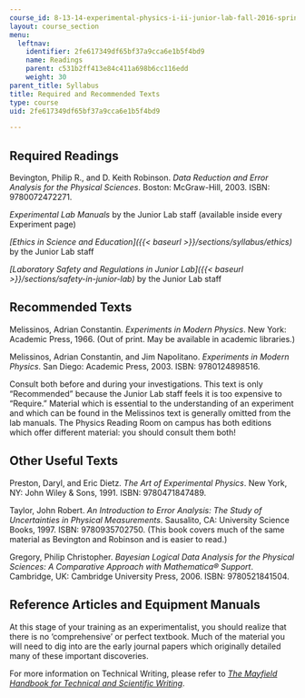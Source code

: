 ```yaml
---
course_id: 8-13-14-experimental-physics-i-ii-junior-lab-fall-2016-spring-2017
layout: course_section
menu:
  leftnav:
    identifier: 2fe617349df65bf37a9cca6e1b5f4bd9
    name: Readings
    parent: c531b2ff413e84c411a698b6cc116edd
    weight: 30
parent_title: Syllabus
title: Required and Recommended Texts
type: course
uid: 2fe617349df65bf37a9cca6e1b5f4bd9

---
```


Required Readings
-----------------

Bevington, Philip R., and D. Keith Robinson. _Data Reduction and Error Analysis for the Physical Sciences_. Boston: McGraw-Hill, 2003. ISBN: 9780072472271.

_Experimental Lab Manuals_ by the Junior Lab staff (available inside every Experiment page)

_[Ethics in Science and Education]({{< baseurl >}}/sections/syllabus/ethics)_ by the Junior Lab staff 

_[Laboratory Safety and Regulations in Junior Lab]({{< baseurl >}}/sections/safety-in-junior-lab)_ by the Junior Lab staff 

Recommended Texts
-----------------

Melissinos, Adrian Constantin. _Experiments in Modern Physics_. New York: Academic Press, 1966. (Out of print. May be available in academic libraries.)

Melissinos, Adrian Constantin, and Jim Napolitano. _Experiments in Modern Physics_. San Diego: Academic Press, 2003. ISBN: 9780124898516.

Consult both before and during your investigations. This text is only “Recommended” because the Junior Lab staff feels it is too expensive to “Require.” Material which is essential to the understanding of an experiment and which can be found in the Melissinos text is generally omitted from the lab manuals. The Physics Reading Room on campus has both editions which offer different material: you should consult them both!

Other Useful Texts
------------------

Preston, Daryl, and Eric Dietz. _The Art of Experimental Physics_. New York, NY: John Wiley & Sons, 1991. ISBN: 9780471847489.

Taylor, John Robert. _An Introduction to Error Analysis: The Study of Uncertainties in Physical Measurements_. Sausalito, CA: University Science Books, 1997. ISBN: 9780935702750. (This book covers much of the same material as Bevington and Robinson and is easier to read.)

Gregory, Philip Christopher. _Bayesian Logical Data Analysis for the Physical Sciences: A Comparative Approach with Mathematica® Support_. Cambridge, UK: Cambridge University Press, 2006. ISBN: 9780521841504.

Reference Articles and Equipment Manuals
----------------------------------------

At this stage of your training as an experimentalist, you should realize that there is no ‘comprehensive’ or perfect textbook. Much of the material you will need to dig into are the early journal papers which originally detailed many of these important discoveries.

For more information on Technical Writing, please refer to [_The Mayfield Handbook for Technical and Scientific Writing_](http://www.mhhe.com/mayfieldpub/tsw/home.htm).